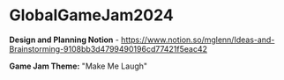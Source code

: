 # GlobalGameJam2024

**Design and Planning Notion** - https://www.notion.so/mglenn/Ideas-and-Brainstorming-9108bb3d4799490196cd77421f5eac42

**Game Jam Theme:** "Make Me Laugh"


